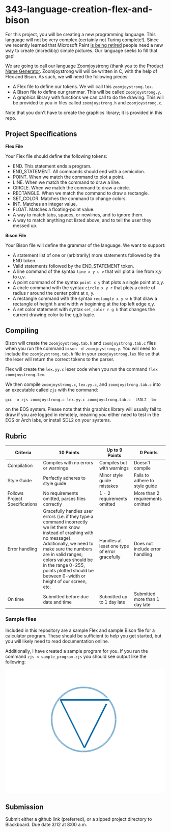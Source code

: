 # 343-language-creation-flex-and-bison

For this project, you will be creating a new programming language.  This language will not be very complex (certainly not Turing complete!).  Since we recently learned that Microsoft Paint [is being retired](https://www.theguardian.com/technology/2017/jul/24/microsoft-paint-kill-off-after-32-years-graphics-editing-program "Microsoft Paint to be retired") people need a new way to create (incredibly) simple pictures.  Our language seeks to fill that gap!

We are going to call our language Zoomjoystrong (thank you to the [Product Name Generator](http://online-generator.com/name-generator/product-name-generator.php "Product Name Generator").  Zoomjoystrong will will be written in C, with the help of Flex and Bison.  As such, we will need the following pieces:

  - A Flex file to define our tokens.  We will call this ```zoomjoystrong.lex```.
  - A Bison file to define our grammar.  This will be called ```zoomjoystrong.y```.
  - A graphics library with functions we can call to do the drawing.  This will be provided to you in files called ```zoomjoystrong.h``` and ```zoomjoystrong.c```.

Note that you don't have to create the graphics library; it is provided in this repo.

## Project Specifications

**Flex File**

Your Flex file should define the following tokens:

  - END.  This statement ends a program.
  - END_STATEMENT.  All commands should end with a semicolon.
  - POINT.  When we match the command to plot a point.
  - LINE.  When we match the command to draw a line.
  - CIRCLE.  When we match the command to draw a circle.
  - RECTANGLE.  When we match the command to draw a rectangle.
  - SET_COLOR.  Matches the command to change colors.
  - INT.  Matches an integer value.
  - FLOAT.  Matches a floating-point value.
  - A way to match tabs, spaces, or newlines, and to ignore them.
  - A way to match anything not listed above, and to tell the user they messed up.

**Bison File**

Your Bison file will define the grammar of the language.  We want to support:

  - A statement list of one or (arbitrarily) more statements followed by the END token.
  - Valid statements followed by the END_STATEMENT token.
  - A line command of the syntax ```line x y u v``` that will plot a line from x,y to u,v.
  - A point command of the syntax ```point x y``` that plots a single point at x,y.
  - A circle command with the syntax ```circle x y r``` that plots a circle of radius r around the center point at x, y.
  - A rectangle command with the syntax ```rectangle x y w h``` that draw a rectangle of height h and width w beginning at the top left edge x,y.
  - A set color statement with syntax ```set_color r g b``` that changes the current drawing color to the r,g,b tuple.

## Compiling

Bison will create the ```zoomjoystrong.tab.h``` and ```zoomjoystrong.tab.c``` files when you run the command ```bison -d zoomjoystrong.y```.  You will need to include the ```zoomjoystrong.tab.h``` file in your ```zoomjoystrong.lex``` file so that the lexer will return the correct tokens to the parser.

Flex will create the ```lex.yy.c``` lexer code when you run the command ```flex zoomjoystrong.lex```.

We then compile ```zoomjoystrong.c```, ```lex.yy.c```, and ```zoomjoystrong.tab.c``` into an executable called ```zjs``` with the command:

```C
gcc -o zjs zoomjoystrong.c lex.yy.c zoomjoystrong.tab.c -lSDL2 -lm
```

on the EOS system.  Please note that this graphics library will usually fail to draw if you are logged in remotely, meaning you either need to test in the EOS or Arch labs, or install SDL2 on your systems.

## Rubric

| Criteria | 10 Points | Up to 9 Points | 0 Points |
|----------|----------|----------|----------|
| Compilation | Compiles with no errors or warnings | Compiles but with warnings | Doesn't compile |
| Style Guide | Perfectly adheres to style guide | Minor style guide mistakes | Fails to adhere to style guide |
| Follows Project Specifications | No requirements omitted, parses files correctly | 1 - 2 requirements omitted | More than 2 requirements omitted |
| Error handling | Gracefully handles user errors (i.e. if they type a command incorrectly we let them know instead of crashing with no message).  Additionally, we need to make sure the numbers are in valid ranges; colors values should be in the range 0-255, points plotted should be between 0-width or height of our screen, etc. | Handles at least one type of error gracefully | Does not include error handling |
| On time | Submitted before due date and time | Submitted up to 1 day late | Submitted more than 1 day late |

### Sample files

Included in this repository are a sample Flex and sample Bison file for a calculator program.  These should be sufficient to help you get started, but you will likely need to read documentation online.

Additionally, I have created a sample program for you.  If you run the command ```zjs < sample_program.zjs``` you should see output like the following:

![Output from zjs on gv.zjs](./gv.zjs.png)

## Submission

Submit either a github link (preferred), or a zipped project directory to Blackboard.  Due date 3/12 at 8:00 a.m.
